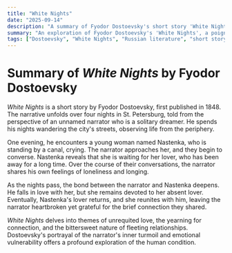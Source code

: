 ```yaml
---
title: "White Nights"
date: "2025-09-14"
description: "A summary of Fyodor Dostoevsky's short story 'White Nights'."
summary: "An exploration of Fyodor Dostoevsky's 'White Nights', a poignant tale of love and solitude."
tags: ["Dostoevsky", "White Nights", "Russian literature", "short story"]
---
```


# Summary of _White Nights_ by Fyodor Dostoevsky

_White Nights_ is a short story by Fyodor Dostoevsky, first published in 1848. The narrative unfolds over four nights in St. Petersburg, told from the perspective of an unnamed narrator who is a solitary dreamer. He spends his nights wandering the city's streets, observing life from the periphery.

One evening, he encounters a young woman named Nastenka, who is standing by a canal, crying. The narrator approaches her, and they begin to converse. Nastenka reveals that she is waiting for her lover, who has been away for a long time. Over the course of their conversations, the narrator shares his own feelings of loneliness and longing.

As the nights pass, the bond between the narrator and Nastenka deepens. He falls in love with her, but she remains devoted to her absent lover. Eventually, Nastenka's lover returns, and she reunites with him, leaving the narrator heartbroken yet grateful for the brief connection they shared.

_White Nights_ delves into themes of unrequited love, the yearning for connection, and the bittersweet nature of fleeting relationships. Dostoevsky's portrayal of the narrator's inner turmoil and emotional vulnerability offers a profound exploration of the human condition.
